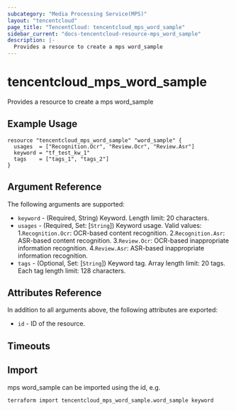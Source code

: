 ```yaml
---
subcategory: "Media Processing Service(MPS)"
layout: "tencentcloud"
page_title: "TencentCloud: tencentcloud_mps_word_sample"
sidebar_current: "docs-tencentcloud-resource-mps_word_sample"
description: |-
  Provides a resource to create a mps word_sample
---
```


# tencentcloud_mps_word_sample

Provides a resource to create a mps word_sample

## Example Usage

```hcl
resource "tencentcloud_mps_word_sample" "word_sample" {
  usages  = ["Recognition.Ocr", "Review.Ocr", "Review.Asr"]
  keyword = "tf_test_kw_1"
  tags    = ["tags_1", "tags_2"]
}
```

## Argument Reference

The following arguments are supported:

* `keyword` - (Required, String) Keyword. Length limit: 20 characters.
* `usages` - (Required, Set: [`String`]) Keyword usage. Valid values: 1.`Recognition.Ocr`: OCR-based content recognition. 2.`Recognition.Asr`: ASR-based content recognition. 3.`Review.Ocr`: OCR-based inappropriate information recognition. 4.`Review.Asr`: ASR-based inappropriate information recognition.
* `tags` - (Optional, Set: [`String`]) Keyword tag. Array length limit: 20 tags. Each tag length limit: 128 characters.

## Attributes Reference

In addition to all arguments above, the following attributes are exported:

* `id` - ID of the resource.



## Timeouts

<no value>


## Import

mps word_sample can be imported using the id, e.g.

```
terraform import tencentcloud_mps_word_sample.word_sample keyword
```


